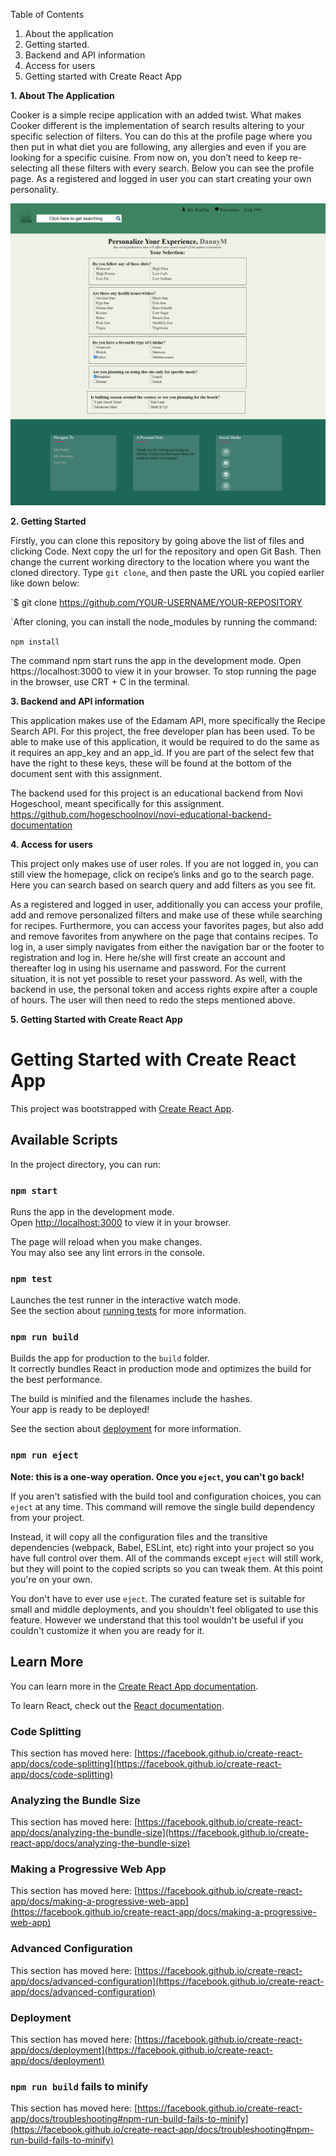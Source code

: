Table of Contents
1. About the application
2. Getting started.
3. Backend and API information
4. Access for users
5. Getting started with Create React App

**1. About The Application**

Cooker is a simple recipe application with an added twist. What makes Cooker different is the implementation of search results altering to your specific selection of filters. You can do this at the profile page where you then put in what diet you are following, any allergies and even if you are looking for a specific cuisine. From now on, you don’t need to keep re-selecting all these filters with every search.
Below you can see the profile page. As a registered and logged in user you can start creating your own personality.

![img.png](img.png)


**2. Getting Started**

Firstly, you can clone this repository by going above the list of files and clicking Code. Next copy the url for the repository and open Git Bash. Then change the current working directory to the location where you want the cloned directory.
Type `git clone`, and then paste the URL you copied earlier like down below:

`$ git clone https://github.com/YOUR-USERNAME/YOUR-REPOSITORY

`After cloning, you can install the node_modules by running the command:

`npm install`

The command npm start runs the app in the development mode.
Open https://localhost:3000 to view it in your browser.
To stop running the page in the browser, use CRT + C in the terminal.

**3. Backend and API information**

This application makes use of the Edamam API, more specifically the Recipe Search API. For this project, the free developer plan has been used. To be able to make use of this application, it would be required to do the same as it requires an app_key and an app_id.
If you are part of the select few that have the right to these keys, these will be found at the bottom of the document sent with this assignment.

The backend used for this project is an educational backend from Novi Hogeschool, meant specifically for this assignment.
https://github.com/hogeschoolnovi/novi-educational-backend-documentation

**4. Access for users**

This project only makes use of user roles.
If you are not logged in, you can still view the homepage, click on recipe’s links and go to the search page. Here you can search based on search query and add filters as you see fit.

As a registered and logged in user, additionally you can access your profile, add and remove personalized filters and make use of these while searching for recipes. Furthermore, you can access your favorites pages, but also add and remove favorites from anywhere on the page that contains recipes.
To log in, a user simply navigates from either the navigation bar or the footer to registration and log in. Here he/she will first create an account and thereafter log in using his username and password.
For the current situation, it is not yet possible to reset your password. As well, with the backend in use, the personal token and access rights expire after a couple of hours. The user will then need to redo the steps mentioned above.


**5. Getting Started with Create React App**

# Getting Started with Create React App

This project was bootstrapped with [Create React App](https://github.com/facebook/create-react-app).

## Available Scripts

In the project directory, you can run:

### `npm start`

Runs the app in the development mode.\
Open [http://localhost:3000](http://localhost:3000) to view it in your browser.

The page will reload when you make changes.\
You may also see any lint errors in the console.

### `npm test`

Launches the test runner in the interactive watch mode.\
See the section about [running tests](https://facebook.github.io/create-react-app/docs/running-tests) for more information.

### `npm run build`

Builds the app for production to the `build` folder.\
It correctly bundles React in production mode and optimizes the build for the best performance.

The build is minified and the filenames include the hashes.\
Your app is ready to be deployed!

See the section about [deployment](https://facebook.github.io/create-react-app/docs/deployment) for more information.

### `npm run eject`

**Note: this is a one-way operation. Once you `eject`, you can't go back!**

If you aren't satisfied with the build tool and configuration choices, you can `eject` at any time. This command will remove the single build dependency from your project.

Instead, it will copy all the configuration files and the transitive dependencies (webpack, Babel, ESLint, etc) right into your project so you have full control over them. All of the commands except `eject` will still work, but they will point to the copied scripts so you can tweak them. At this point you're on your own.

You don't have to ever use `eject`. The curated feature set is suitable for small and middle deployments, and you shouldn't feel obligated to use this feature. However we understand that this tool wouldn't be useful if you couldn't customize it when you are ready for it.

## Learn More

You can learn more in the [Create React App documentation](https://facebook.github.io/create-react-app/docs/getting-started).

To learn React, check out the [React documentation](https://reactjs.org/).

### Code Splitting

This section has moved here: [https://facebook.github.io/create-react-app/docs/code-splitting](https://facebook.github.io/create-react-app/docs/code-splitting)

### Analyzing the Bundle Size

This section has moved here: [https://facebook.github.io/create-react-app/docs/analyzing-the-bundle-size](https://facebook.github.io/create-react-app/docs/analyzing-the-bundle-size)

### Making a Progressive Web App

This section has moved here: [https://facebook.github.io/create-react-app/docs/making-a-progressive-web-app](https://facebook.github.io/create-react-app/docs/making-a-progressive-web-app)

### Advanced Configuration

This section has moved here: [https://facebook.github.io/create-react-app/docs/advanced-configuration](https://facebook.github.io/create-react-app/docs/advanced-configuration)

### Deployment

This section has moved here: [https://facebook.github.io/create-react-app/docs/deployment](https://facebook.github.io/create-react-app/docs/deployment)

### `npm run build` fails to minify

This section has moved here: [https://facebook.github.io/create-react-app/docs/troubleshooting#npm-run-build-fails-to-minify](https://facebook.github.io/create-react-app/docs/troubleshooting#npm-run-build-fails-to-minify)
